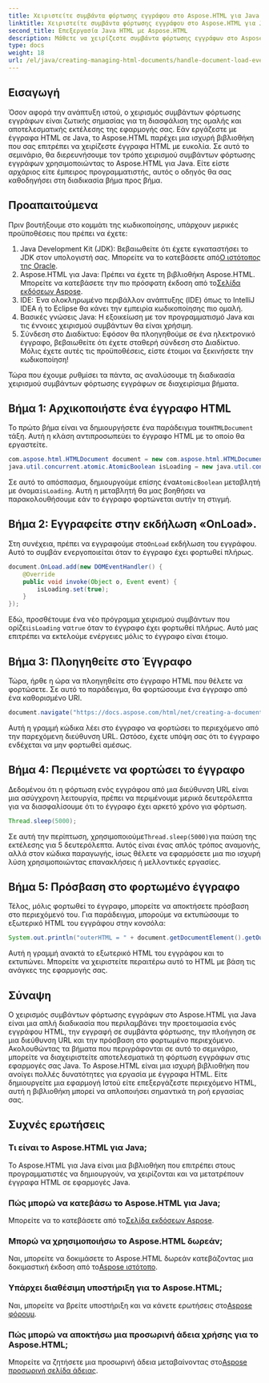 ```yaml
---
title: Χειριστείτε συμβάντα φόρτωσης εγγράφου στο Aspose.HTML για Java
linktitle: Χειριστείτε συμβάντα φόρτωσης εγγράφου στο Aspose.HTML για Java
second_title: Επεξεργασία Java HTML με Aspose.HTML
description: Μάθετε να χειρίζεστε συμβάντα φόρτωσης εγγράφων στο Aspose.HTML για Java με αυτόν τον οδηγό βήμα προς βήμα. Βελτιώστε τις διαδικτυακές εφαρμογές σας.
type: docs
weight: 18
url: /el/java/creating-managing-html-documents/handle-document-load-events/
---
```

## Εισαγωγή
Όσον αφορά την ανάπτυξη ιστού, ο χειρισμός συμβάντων φόρτωσης εγγράφων είναι ζωτικής σημασίας για τη διασφάλιση της ομαλής και αποτελεσματικής εκτέλεσης της εφαρμογής σας. Εάν εργάζεστε με έγγραφα HTML σε Java, το Aspose.HTML παρέχει μια ισχυρή βιβλιοθήκη που σας επιτρέπει να χειρίζεστε έγγραφα HTML με ευκολία. Σε αυτό το σεμινάριο, θα διερευνήσουμε τον τρόπο χειρισμού συμβάντων φόρτωσης εγγράφων χρησιμοποιώντας το Aspose.HTML για Java. Είτε είστε αρχάριος είτε έμπειρος προγραμματιστής, αυτός ο οδηγός θα σας καθοδηγήσει στη διαδικασία βήμα προς βήμα.
## Προαπαιτούμενα
Πριν βουτήξουμε στο κομμάτι της κωδικοποίησης, υπάρχουν μερικές προϋποθέσεις που πρέπει να έχετε:
1.  Java Development Kit (JDK): Βεβαιωθείτε ότι έχετε εγκαταστήσει το JDK στον υπολογιστή σας. Μπορείτε να το κατεβάσετε από[Ο ιστότοπος της Oracle](https://www.oracle.com/java/technologies/javase-jdk11-downloads.html).
2. Aspose.HTML για Java: Πρέπει να έχετε τη βιβλιοθήκη Aspose.HTML. Μπορείτε να κατεβάσετε την πιο πρόσφατη έκδοση από το[Σελίδα εκδόσεων Aspose](https://releases.aspose.com/html/java/).
3. IDE: Ένα ολοκληρωμένο περιβάλλον ανάπτυξης (IDE) όπως το IntelliJ IDEA ή το Eclipse θα κάνει την εμπειρία κωδικοποίησης πιο ομαλή.
4. Βασικές γνώσεις Java: Η εξοικείωση με τον προγραμματισμό Java και τις έννοιες χειρισμού συμβάντων θα είναι χρήσιμη.
5. Σύνδεση στο Διαδίκτυο: Εφόσον θα πλοηγηθούμε σε ένα ηλεκτρονικό έγγραφο, βεβαιωθείτε ότι έχετε σταθερή σύνδεση στο Διαδίκτυο.
Μόλις έχετε αυτές τις προϋποθέσεις, είστε έτοιμοι να ξεκινήσετε την κωδικοποίηση!

Τώρα που έχουμε ρυθμίσει τα πάντα, ας αναλύσουμε τη διαδικασία χειρισμού συμβάντων φόρτωσης εγγράφων σε διαχειρίσιμα βήματα.
## Βήμα 1: Αρχικοποιήστε ένα έγγραφο HTML
 Το πρώτο βήμα είναι να δημιουργήσετε ένα παράδειγμα του`HTMLDocument` τάξη. Αυτή η κλάση αντιπροσωπεύει το έγγραφο HTML με το οποίο θα εργαστείτε.
```java
com.aspose.html.HTMLDocument document = new com.aspose.html.HTMLDocument();
java.util.concurrent.atomic.AtomicBoolean isLoading = new java.util.concurrent.atomic.AtomicBoolean(false);
```
 Σε αυτό το απόσπασμα, δημιουργούμε επίσης ένα`AtomicBoolean` μεταβλητή με όνομα`isLoading`. Αυτή η μεταβλητή θα μας βοηθήσει να παρακολουθήσουμε εάν το έγγραφο φορτώνεται αυτήν τη στιγμή.
## Βήμα 2: Εγγραφείτε στην εκδήλωση «OnLoad».
Στη συνέχεια, πρέπει να εγγραφούμε στο`OnLoad` εκδήλωση του εγγράφου. Αυτό το συμβάν ενεργοποιείται όταν το έγγραφο έχει φορτωθεί πλήρως. 
```java
document.OnLoad.add(new DOMEventHandler() {
    @Override
    public void invoke(Object o, Event event) {
        isLoading.set(true);
    }
});
```
 Εδώ, προσθέτουμε ένα νέο πρόγραμμα χειρισμού συμβάντων που ορίζει`isLoading` να`true` όταν το έγγραφο έχει φορτωθεί πλήρως. Αυτό μας επιτρέπει να εκτελούμε ενέργειες μόλις το έγγραφο είναι έτοιμο.
## Βήμα 3: Πλοηγηθείτε στο Έγγραφο
Τώρα, ήρθε η ώρα να πλοηγηθείτε στο έγγραφο HTML που θέλετε να φορτώσετε. Σε αυτό το παράδειγμα, θα φορτώσουμε ένα έγγραφο από ένα καθορισμένο URI.
```java
document.navigate("https://docs.aspose.com/html/net/creating-a-document/document.html");
```
Αυτή η γραμμή κώδικα λέει στο έγγραφο να φορτώσει το περιεχόμενο από την παρεχόμενη διεύθυνση URL. Ωστόσο, έχετε υπόψη σας ότι το έγγραφο ενδέχεται να μην φορτωθεί αμέσως.
## Βήμα 4: Περιμένετε να φορτώσει το έγγραφο
Δεδομένου ότι η φόρτωση ενός εγγράφου από μια διεύθυνση URL είναι μια ασύγχρονη λειτουργία, πρέπει να περιμένουμε μερικά δευτερόλεπτα για να διασφαλίσουμε ότι το έγγραφο έχει αρκετό χρόνο για φόρτωση. 
```java
Thread.sleep(5000);
```
 Σε αυτή την περίπτωση, χρησιμοποιούμε`Thread.sleep(5000)`για παύση της εκτέλεσης για 5 δευτερόλεπτα. Αυτός είναι ένας απλός τρόπος αναμονής, αλλά στον κώδικα παραγωγής, ίσως θέλετε να εφαρμόσετε μια πιο ισχυρή λύση χρησιμοποιώντας επανακλήσεις ή μελλοντικές εργασίες.
## Βήμα 5: Πρόσβαση στο φορτωμένο έγγραφο
Τέλος, μόλις φορτωθεί το έγγραφο, μπορείτε να αποκτήσετε πρόσβαση στο περιεχόμενό του. Για παράδειγμα, μπορούμε να εκτυπώσουμε το εξωτερικό HTML του εγγράφου στην κονσόλα:
```java
System.out.println("outerHTML = " + document.getDocumentElement().getOuterHTML());
```
Αυτή η γραμμή ανακτά το εξωτερικό HTML του εγγράφου και το εκτυπώνει. Μπορείτε να χειριστείτε περαιτέρω αυτό το HTML με βάση τις ανάγκες της εφαρμογής σας.
## Σύναψη
Ο χειρισμός συμβάντων φόρτωσης εγγράφων στο Aspose.HTML για Java είναι μια απλή διαδικασία που περιλαμβάνει την προετοιμασία ενός εγγράφου HTML, την εγγραφή σε συμβάντα φόρτωσης, την πλοήγηση σε μια διεύθυνση URL και την πρόσβαση στο φορτωμένο περιεχόμενο. Ακολουθώντας τα βήματα που περιγράφονται σε αυτό το σεμινάριο, μπορείτε να διαχειριστείτε αποτελεσματικά τη φόρτωση εγγράφων στις εφαρμογές σας Java.
Το Aspose.HTML είναι μια ισχυρή βιβλιοθήκη που ανοίγει πολλές δυνατότητες για εργασία με έγγραφα HTML. Είτε δημιουργείτε μια εφαρμογή Ιστού είτε επεξεργάζεστε περιεχόμενο HTML, αυτή η βιβλιοθήκη μπορεί να απλοποιήσει σημαντικά τη ροή εργασίας σας.
## Συχνές ερωτήσεις
### Τι είναι το Aspose.HTML για Java;
Το Aspose.HTML για Java είναι μια βιβλιοθήκη που επιτρέπει στους προγραμματιστές να δημιουργούν, να χειρίζονται και να μετατρέπουν έγγραφα HTML σε εφαρμογές Java.
### Πώς μπορώ να κατεβάσω το Aspose.HTML για Java;
 Μπορείτε να το κατεβάσετε από το[Σελίδα εκδόσεων Aspose](https://releases.aspose.com/html/java/).
### Μπορώ να χρησιμοποιήσω το Aspose.HTML δωρεάν;
 Ναι, μπορείτε να δοκιμάσετε το Aspose.HTML δωρεάν κατεβάζοντας μια δοκιμαστική έκδοση από το[Aspose ιστότοπο](https://releases.aspose.com/).
### Υπάρχει διαθέσιμη υποστήριξη για το Aspose.HTML;
 Ναι, μπορείτε να βρείτε υποστήριξη και να κάνετε ερωτήσεις στο[Aspose φόρουμ](https://forum.aspose.com/c/html/29).
### Πώς μπορώ να αποκτήσω μια προσωρινή άδεια χρήσης για το Aspose.HTML;
 Μπορείτε να ζητήσετε μια προσωρινή άδεια μεταβαίνοντας στο[Aspose προσωρινή σελίδα άδειας](https://purchase.aspose.com/temporary-license/).